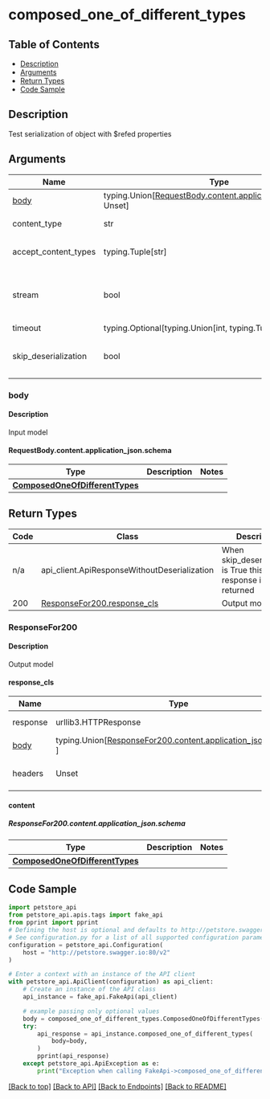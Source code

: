 <a name="top"></a>
# **composed_one_of_different_types**
<a name="composed_one_of_different_types"></a>

## Table of Contents
- [Description](#description)
- [Arguments](#arguments)
- [Return Types](#return-types)
- [Code Sample](#code-sample)

## Description
Test serialization of object with $refed properties

## Arguments

Name | Type | Description  | Notes
------------- | ------------- | ------------- | -------------
[body](#request_body) | typing.Union[[RequestBody.content.application_json.schema](#request_body_request_bodycontentapplication_jsonschema), Unset] | optional, default is unset |
content_type | str | optional, default is 'application/json' | Selects the schema and serialization of the request body
accept_content_types | typing.Tuple[str] | default is ("application/json", ) | Tells the server the content type(s) that are accepted by the client
stream | bool | default is False | if True then the response.content will be streamed and loaded from a file like object. When downloading a file, set this to True to force the code to deserialize the content to a FileSchema file
timeout | typing.Optional[typing.Union[int, typing.Tuple]] | default is None | the timeout used by the rest client
skip_deserialization | bool | default is False | when True, headers and body will be unset and an instance of api_client.ApiResponseWithoutDeserialization will be returned

### <a id="request_body" >body</a>

#### Description
Input model
#### <a id="request_body_request_bodycontentapplication_jsonschema" >RequestBody.content.application_json.schema</a>
Type | Description  | Notes
------------- | ------------- | -------------
[**ComposedOneOfDifferentTypes**](../../../components/schema/composed_one_of_different_types.ComposedOneOfDifferentTypes.md) |  | 


## Return Types

Code | Class | Description
------------- | ------------- | -------------
n/a | api_client.ApiResponseWithoutDeserialization | When skip_deserialization is True this response is returned
200 | [ResponseFor200.response_cls](#response_200response_cls) | Output model

### <a id="response_200" >ResponseFor200</a>

#### <a id="response_200description" >Description</a>
Output model

#### <a id="response_200response_cls" >response_cls</a>
Name | Type | Description  | Notes
------------- | ------------- | ------------- | -------------
response | urllib3.HTTPResponse | Raw response |
[body](#response_200content) | typing.Union[[ResponseFor200.content.application_json.schema](#response_200contentapplication_jsonschema), ] |  |
headers | Unset | headers were not defined |

#### <a id="response_200content" >content</a>

##### <a id="response_200contentapplication_jsonschema" >ResponseFor200.content.application_json.schema</a>
Type | Description  | Notes
------------- | ------------- | -------------
[**ComposedOneOfDifferentTypes**](../../../components/schema/composed_one_of_different_types.ComposedOneOfDifferentTypes.md) |  | 


## Code Sample

```python
import petstore_api
from petstore_api.apis.tags import fake_api
from pprint import pprint
# Defining the host is optional and defaults to http://petstore.swagger.io:80/v2
# See configuration.py for a list of all supported configuration parameters.
configuration = petstore_api.Configuration(
    host = "http://petstore.swagger.io:80/v2"
)

# Enter a context with an instance of the API client
with petstore_api.ApiClient(configuration) as api_client:
    # Create an instance of the API class
    api_instance = fake_api.FakeApi(api_client)

    # example passing only optional values
    body = composed_one_of_different_types.ComposedOneOfDifferentTypes(None)
    try:
        api_response = api_instance.composed_one_of_different_types(
            body=body,
        )
        pprint(api_response)
    except petstore_api.ApiException as e:
        print("Exception when calling FakeApi->composed_one_of_different_types: %s\n" % e)
```

[[Back to top]](#top) [[Back to API]](../FakeApi.md) [[Back to Endpoints]](../../../../README.md#Endpoints) [[Back to README]](../../../../README.md)
